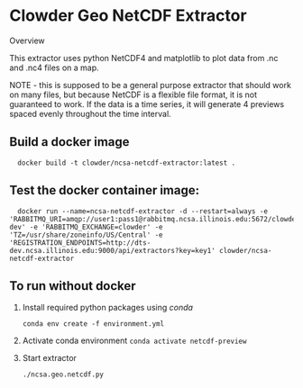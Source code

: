 # Clowder Geo NetCDF Extractor

Overview

This extractor uses python NetCDF4 and matplotlib to plot data from 
.nc and .nc4 files on a map.

NOTE - this is supposed to be a general purpose extractor that should work on 
many files, but because NetCDF is a flexible file format, it is not guaranteed to work.
If the data is a time series, it will generate 4 previews spaced evenly throughout the time interval.


## Build a docker image
      docker build -t clowder/ncsa-netcdf-extractor:latest .

## Test the docker container image:
      docker run --name=ncsa-netcdf-extractor -d --restart=always -e 'RABBITMQ_URI=amqp://user1:pass1@rabbitmq.ncsa.illinois.edu:5672/clowder-dev' -e 'RABBITMQ_EXCHANGE=clowder' -e 'TZ=/usr/share/zoneinfo/US/Central' -e 'REGISTRATION_ENDPOINTS=http://dts-dev.ncsa.illinois.edu:9000/api/extractors?key=key1' clowder/ncsa-netcdf-extractor

## To run without docker

1. Install required python packages using *conda*

   `conda env create -f environment.yml`
2. Activate conda environment
   `conda activate netcdf-preview`
3. Start extractor

   `./ncsa.geo.netcdf.py`
